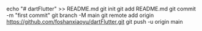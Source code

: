 echo "# dartFlutter" >> README.md
git init
git add README.md
git commit -m "first commit"
git branch -M main
git remote add origin https://github.com/foshanxiaoyu/dartFlutter.git
git push -u origin main
